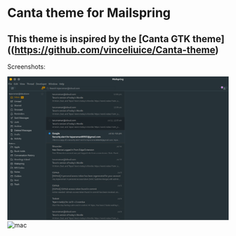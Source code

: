 # Canta theme for Mailspring

## This theme is inspired by the [Canta GTK theme]((https://github.com/vinceliuice/Canta-theme)

Screenshots:

![Linux](screenshots/Linux.png)
![mac](screenshots/Msc.png)
